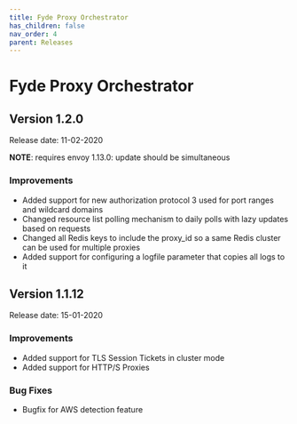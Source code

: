 ```yaml
---
title: Fyde Proxy Orchestrator
has_children: false
nav_order: 4
parent: Releases
---
```

# Fyde Proxy Orchestrator

## Version 1.2.0

Release date: 11-02-2020

**NOTE**: requires envoy 1.13.0: update should be simultaneous

### Improvements

- Added support for new authorization protocol 3 used for port ranges and wildcard domains
- Changed resource list polling mechanism to daily polls with lazy updates based on requests
- Changed all Redis keys to include the proxy_id so a same Redis cluster can be used for multiple proxies
- Added support for configuring a logfile parameter that copies all logs to it

## Version 1.1.12

Release date: 15-01-2020

### Improvements

- Added support for TLS Session Tickets in cluster mode
- Added support for HTTP/S Proxies

### Bug Fixes

- Bugfix for AWS detection feature
